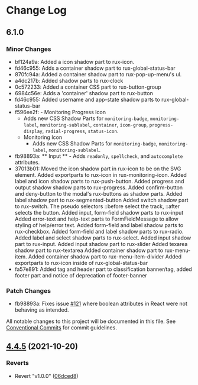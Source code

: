 # Change Log

## 6.1.0

### Minor Changes

- bf124a9a: Added a icon shadow part to rux-icon.
- fd46c955: Adds a container shadow part to rux-global-status-bar
- 870fc94a: Added a container shadow part to rux-pop-up-menu's ul.
- a4dc217b: Added shadow parts to rux-clock
- 0c572233: Added a container CSS part to rux-button-group
- 6984c56e: Adds a 'container' shadow part to rux-button
- fd46c955: Added username and app-state shadow parts to rux-global-status-bar
- f596ee2f: - Monitoring Progress Icon
  - Adds new CSS Shadow Parts for `monitoring-badge`, `monitoring-label`, `monitoring-sublabel`, `container`, `icon-group`, `progress-display`, `radial-progress`, `status-icon`.
  - Monitoring Icon
    - Adds new CSS Shadow Parts for `monitoring-badge`, `monitoring-label`, `monitoring-sublabel`.
- fb98893a: ** Input ** - Adds `readonly`, `spellcheck`, and `autocomplete` attributes.
- 37013b01: Moved the icon shadow part in rux-icon to be on the SVG element.
  Added exportparts to rux-icon in rux-monitoring-icon.
  Added label and icon shadow parts to rux-push-button.
  Added progress and output shadow shadow parts to rux-progress.
  Added confirm-button and deny-button to the modal's rux-buttons as shadow parts.
  Added label shadow part to rux-segmented-button
  Added switch shadow part to rux-switch. The pseudo selectors ::before select the track, ::after selects the button.
  Added input, form-field shadow parts to rux-input
  Added error-text and help-text parts to FormFieldMessage to allow styling of help/error text.
  Added form-field and label shadow parts to rux-checkbox.
  Added form-field and label shadow parts to rux-radio.
  Added label and select shadow parts to rux-select.
  Added input shadow part to rux-input.
  Added input shadow part to rux-slider
  Added texarea shadow part to rux-textarea
  Added container shadow part to rux-menu-item.
  Added container shadow part to rux-menu-item-divider
  Added exportparts to rux-icon inside of rux-global-status-bar
- fa57e891: Added tag and header part to classification banner/tag, added footer part and notice of deprecation of footer-banner

### Patch Changes

- fb98893a: Fixes issue [#121](https://github.com/RocketCommunicationsInc/astro/issues/121) where boolean attributes in React were not behaving as intended.

All notable changes to this project will be documented in this file.
See [Conventional Commits](https://conventionalcommits.org) for commit guidelines.

## [4.4.5](https://github.com/RocketCommunicationsInc/astro-uxds/compare/v1.0.0...v4.4.5) (2021-10-20)

### Reverts

- Revert "v1.0.0" ([06dced8](https://github.com/RocketCommunicationsInc/astro-uxds/commit/06dced8207a425c9d778cf6bb6fedd6c96aadbb7))
